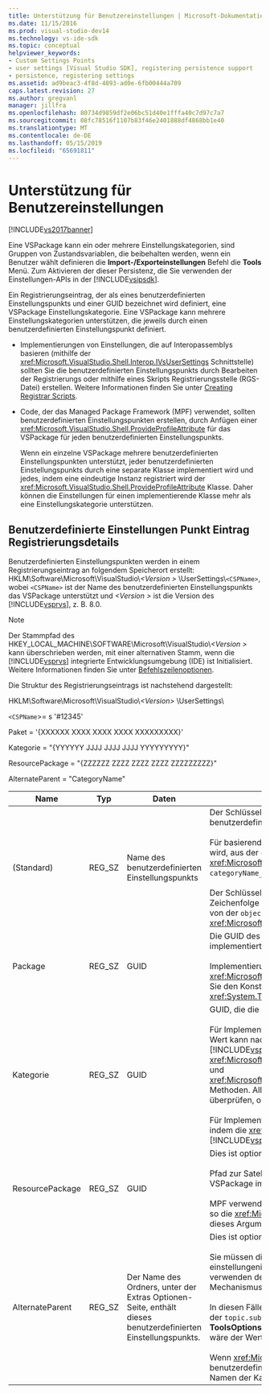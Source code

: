 ```yaml
---
title: Unterstützung für Benutzereinstellungen | Microsoft-Dokumentation
ms.date: 11/15/2016
ms.prod: visual-studio-dev14
ms.technology: vs-ide-sdk
ms.topic: conceptual
helpviewer_keywords:
- Custom Settings Points
- user settings [Visual Studio SDK], registering persistence support
- persistence, registering settings
ms.assetid: ad9beac3-4f8d-4093-ad0e-6fb00444a709
caps.latest.revision: 27
ms.author: gregvanl
manager: jillfra
ms.openlocfilehash: 80734d9859df2e06bc51d40e1fffa40c7d97c7a7
ms.sourcegitcommit: 08fc78516f1107b83f46e2401888df4868bb1e40
ms.translationtype: MT
ms.contentlocale: de-DE
ms.lasthandoff: 05/15/2019
ms.locfileid: "65691811"
---
```

# <a name="support-for-user-settings"></a>Unterstützung für Benutzereinstellungen
[!INCLUDE[vs2017banner](../../includes/vs2017banner.md)]

Eine VSPackage kann ein oder mehrere Einstellungskategorien, sind Gruppen von Zustandsvariablen, die beibehalten werden, wenn ein Benutzer wählt definieren die **Import-/Exporteinstellungen** Befehl die **Tools** Menü. Zum Aktivieren der dieser Persistenz, die Sie verwenden der Einstellungen-APIs in der [!INCLUDE[vsipsdk](../../includes/vsipsdk-md.md)].  
  
 Ein Registrierungseintrag, der als eines benutzerdefinierten Einstellungspunkts und einer GUID bezeichnet wird definiert, eine VSPackage Einstellungskategorie. Eine VSPackage kann mehrere Einstellungskategorien unterstützen, die jeweils durch einen benutzerdefinierten Einstellungspunkt definiert.  
  
- Implementierungen von Einstellungen, die auf Interopassemblys basieren (mithilfe der <xref:Microsoft.VisualStudio.Shell.Interop.IVsUserSettings> Schnittstelle) sollten Sie die benutzerdefinierten Einstellungspunkts durch Bearbeiten der Registrierungs oder mithilfe eines Skripts Registrierungsstelle (RGS-Datei) erstellen. Weitere Informationen finden Sie unter [Creating Registrar Scripts](https://msdn.microsoft.com/library/cbd5024b-8061-4a71-be65-7fee90374a35).  
  
- Code, der das Managed Package Framework (MPF) verwendet, sollten benutzerdefinierten Einstellungspunkten erstellen, durch Anfügen einer <xref:Microsoft.VisualStudio.Shell.ProvideProfileAttribute> für das VSPackage für jeden benutzerdefinierten Einstellungspunkts.  
  
     Wenn ein einzelne VSPackage mehrere benutzerdefinierten Einstellungspunkten unterstützt, jeder benutzerdefinierten Einstellungspunkts durch eine separate Klasse implementiert wird und jedes, indem eine eindeutige Instanz registriert wird der <xref:Microsoft.VisualStudio.Shell.ProvideProfileAttribute> Klasse. Daher können die Einstellungen für einen implementierende Klasse mehr als eine Einstellungskategorie unterstützen.  
  
## <a name="custom-settings-point-registry-entry-details"></a>Benutzerdefinierte Einstellungen Punkt Eintrag Registrierungsdetails  
 Benutzerdefinierten Einstellungspunkten werden in einem Registrierungseintrag an folgendem Speicherort erstellt: HKLM\Software\Microsoft\VisualStudio\\*\<Version >* \UserSettings\\`<CSPName>`, wobei `<CSPName>` ist der Name des benutzerdefinierten Einstellungspunkts das VSPackage unterstützt und  *\<Version >* ist die Version des [!INCLUDE[vsprvs](../../includes/vsprvs-md.md)], z. B. 8.0.  
  
> [!NOTE]
> Der Stammpfad des HKEY_LOCAL_MACHINE\SOFTWARE\Microsoft\VisualStudio\\*\<Version >* kann überschrieben werden, mit einer alternativen Stamm, wenn die [!INCLUDE[vsprvs](../../includes/vsprvs-md.md)] integrierte Entwicklungsumgebung (IDE) ist Initialisiert. Weitere Informationen finden Sie unter [Befehlszeilenoptionen](../../extensibility/command-line-switches-visual-studio-sdk.md).  
  
 Die Struktur des Registrierungseintrags ist nachstehend dargestellt:  
  
 HKLM\Software\Microsoft\VisualStudio\\*\<Version>* \UserSettings\  
  
 `<CSPName`>= s '#12345'  
  
 Paket = '{XXXXXX XXXX XXXX XXXX XXXXXXXXX}'  
  
 Kategorie = "{YYYYYY JJJJ JJJJ JJJJ YYYYYYYYY}"  
  
 ResourcePackage = "{ZZZZZZ ZZZZ ZZZZ ZZZZ ZZZZZZZZZ}"  
  
 AlternateParent = "CategoryName"  
  
|Name|Typ|Daten|Beschreibung|  
|----------|----------|----------|-----------------|  
|(Standard)|REG_SZ|Name des benutzerdefinierten Einstellungspunkts|Der Schlüsselname `<CSPName`>, der nicht lokalisierte Name des benutzerdefinierten Einstellungspunkts.<br /><br /> Für basierend auf MPF-Implementierungen der Schlüsselname abgerufen wird, aus der `categoryName` und `objectName` Argumente der <xref:Microsoft.VisualStudio.Shell.ProvideProfileAttribute> Konstruktor in `categoryName_objectName`.<br /><br /> Der Schlüssel kann leer sein, oder die Verweis-ID, die lokalisierte Zeichenfolge in einer Satelliten-DLL enthalten. Dieser Wert wird abgerufen, von der `objectNameResourceID` Argument für die <xref:Microsoft.VisualStudio.Shell.ProvideProfileAttribute> Konstruktor.|  
|Package|REG_SZ|GUID|Die GUID des VSPackage, das die benutzerdefinierten Einstellungspunkts implementiert.<br /><br /> Implementierungen je nach MPF der <xref:Microsoft.VisualStudio.Shell.ProvideProfileAttribute> Klasse, verwenden Sie den Konstruktor des `objectType` , enthält der VSPackages Argument <xref:System.Type> und Reflektion, um diesen Wert zu erhalten.|  
|Kategorie|REG_SZ|GUID|GUID, die die Einstellungskategorie identifiziert werden.<br /><br /> Für Implementierungen, die basierend auf interop-Assemblys, kann dieser Wert kann nach dem Zufallsprinzip gewählten sein GUID, die die [!INCLUDE[vsprvs](../../includes/vsprvs-md.md)] IDE übergibt an die <xref:Microsoft.VisualStudio.Shell.Interop.IVsUserSettings.ExportSettings%2A> und <xref:Microsoft.VisualStudio.Shell.Interop.IVsUserSettings.ImportSettings%2A> Methoden. Alle Implementierungen dieser beiden Methoden sollten überprüfen, ob ihre GUID-Argumente.<br /><br /> Für Implementierungen basierend auf MPF-diese GUID wird abgerufen, indem die <xref:System.Type> von der Klasse implementiert die [!INCLUDE[vsprvs](../../includes/vsprvs-md.md)] einstellungsmechanismus.|  
|ResourcePackage|REG_SZ|GUID|Dies ist optional.<br /><br /> Pfad zur Satelliten-DLL mit lokalisierte Zeichenfolgen auf, wenn das VSPackage implementierende, wird diese nicht bereitgestellt.<br /><br /> MPF verwendet Reflektion, um die richtige Ressource VSPackage, erhalten so die <xref:Microsoft.VisualStudio.Shell.ProvideProfileAttribute> Klasse wird dieses Argument nicht festgelegt.|  
|AlternateParent|REG_SZ|Der Name des Ordners, unter der Extras Optionen-Seite, enthält dieses benutzerdefinierten Einstellungspunkts.|Dies ist optional.<br /><br /> Sie müssen diesen Wert festlegen, nur, wenn eine einstellungenimplementierung unterstützt **Extras/Optionen** Seiten, verwenden den persistenzmechanismus in, der [!INCLUDE[vsipsdk](../../includes/vsipsdk-md.md)] statt der Mechanismus in das Automatisierungsmodell zum Zustand zu speichern.<br /><br /> In diesen Fällen ist der Wert im Schlüssel AlternateParent ist die `topic` Teil der `topic.sub-topic` Zeichenfolge zur Identifizierung der entsprechenden **ToolsOptions** Seite. Z. B. für die **ToolsOptions** Seite `"TextEditor.Basic"` wäre der Wert des AlternateParent `"TextEditor"`.<br /><br /> Wenn <xref:Microsoft.VisualStudio.Shell.ProvideProfileAttribute> des benutzerdefinierten Einstellungspunkts, generiert es ist identisch mit den Namen der Kategorie.|
